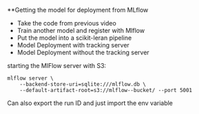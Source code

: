 \*\*Getting the model for deployment from MLflow

- Take the code from previous video
- Train another model and register with Mlflow
- Put the model into a scikit-leran pipeline
- Model Deployment with tracking server
- Model Deployment without the tracking server

starting the MlFlow server with S3:

```
mlflow server \
    --backend-store-uri=sqlite:///mlflow.db \
    --default-artifact-root=s3://mlflow--bucket/ --port 5001
```

Can also export the run ID and just import the env variable
